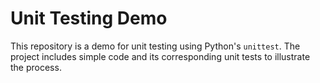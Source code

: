 # Unit Testing Demo

This repository is a demo for unit testing using Python's `unittest`. The project includes simple code and its corresponding unit tests to illustrate the process.

